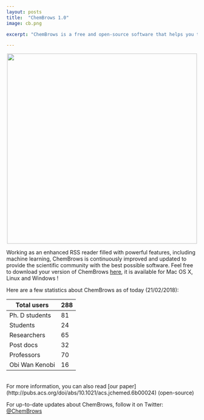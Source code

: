 ```yaml
---
layout: posts
title:  "ChemBrows 1.0"
image: cb.png

excerpt: "ChemBrows is a free and open-source software that helps you to stay up-to-date with the flood of scientific literature that is published every single day"

---
```

<p align="center">
  <img width="500" src="{{ site.baseurl }}/images/interface.jpg">
</p>

Working as an enhanced RSS reader filled with powerful features, including machine learning, ChemBrows is continuously improved and updated to provide the scientific community with the best possible software. Feel free to download your version of ChemBrows [here](http://www.chembrows.com/website/index.php?static3/about), it is available for Mac OS X, Linux and Windows !

Here are a few statistics about ChemBrows as of today (21/02/2018):  


| Total users    | 288 |
|----------------|-----|
| Ph. D students | 81  |
| Students       | 24  |
| Researchers    | 65  |
| Post docs      | 32  |
| Professors     | 70  |
| Obi Wan Kenobi | 16  |

<br>
For more information, you can also read [our paper](http://pubs.acs.org/doi/abs/10.1021/acs.jchemed.6b00024) (open-source) 

For up-to-date updates about ChemBrows, follow it on Twitter: [@ChemBrows](https://twitter.com/ChemBrows)
